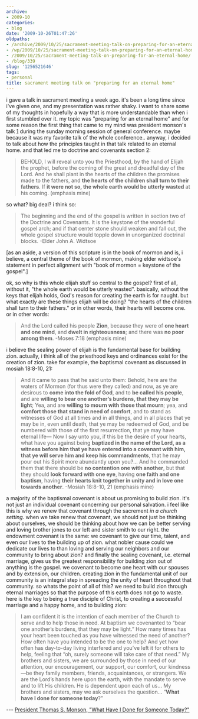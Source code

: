 ```yaml
---
archive:
- 2009-10
categories:
- blog
date: '2009-10-26T01:47:26'
oldpaths:
- /archive/2009/10/25/sacrament-meeting-talk-on-preparing-for-an-eternal-home.html
- /wp/2009/10/25/sacrament-meeting-talk-on-preparing-for-an-eternal-home/
- /2009/10/25/sacrament-meeting-talk-on-preparing-for-an-eternal-home/
- /blog/339
slug: '1256521646'
tags:
- personal
title: sacrament meeting talk on "preparing for an eternal home"
---
```


i gave a talk in sacrament meeting a week ago. it's been a long time since
i've given one, and my presentation was rather shaky. i want to share some
of my thoughts in hopefully a way that is more understandable than when
i first stumbled over it. my topic was "preparing for an eternal home" and
for some reason the first thing that came to my mind was president
monson's talk [1] during the sunday morning session of general conference.
maybe because it was my favorite talk of the whole conference.. anyway,
i decided to talk about how the principles taught in that talk related to
an eternal home. and that led me to doctrine and covenants section 2: 

> BEHOLD, I will reveal unto you the Priesthood, by the hand of Elijah the
> prophet, before the coming of the great and dreadful day of the Lord.
> And he shall plant in the hearts of the children the promises made to
> the fathers, and **the hearts of the children shall turn to their
> fathers**. If **it were not so, the whole earth would be utterly
> wasted** at his coming. (emphasis mine)

so what? big deal? i think so: 

> The beginning and the end of the gospel is written in section two of the
> Doctrine and Covenants. It is the keystone of the wonderful gospel arch;
> and if that center stone should weaken and fall out, the whole gospel
> structure would topple down in unorganized doctrinal blocks. -Elder John
> A. Widtsoe

[as an aside, a version of this scripture is in the book of mormon and is,
i believe, a central theme of the book of mormon, making elder widtsoe's
statement in perfect alignment with "book of mormon = keystone of the
gospel".]

ok, so why is this whole elijah stuff so central to the gospel? first of
all, without it, "the whole earth would be utterly wasted". basically,
without the keys that elijah holds, God's reason for creating the earth is
for naught. but what exactly are these things elijah will be doing? "the
hearts of the children shall turn to their fathers." or in other words,
their hearts will become one. or in other words: 

> And the Lord called his people **Zion**, because they were of **one
> heart and one mind**, and **dwelt in righteousness**; and there was **no
> poor among them**. -Moses 7:18 (emphasis mine)

i believe the sealing power of elijah is the fundamental base for building
zion. actually, i think all of the priesthood keys and ordinances exist
for the creation of zion. take for example, the baptismal covenant as
discussed in mosiah 18:8-10, 21: 

> And it came to pass that he said unto them: Behold, here are the waters
> of Mormon (for thus were they called) and now, as ye are desirous to
> **come into the fold of God**, and to **be called his people**, and are
> **willing to bear one another’s burdens, that they may be light**; Yea,
> and are **willing to mourn with those that mourn**; yea, and **comfort
> those that stand in need of comfort**, and to stand as witnesses of God
> at all times and in all things, and in all places that ye may be in,
> even until death, that ye may be redeemed of God, and be numbered with
> those of the first resurrection, that ye may have eternal life— Now
> I say unto you, if this be the desire of your hearts, what have you
> against being **baptized in the name of the Lord, as a witness before
> him that ye have entered into a covenant with him, that ye will serve
> him and keep his commandments**, that he may pour out his Spirit more
> abundantly upon you?... And he commanded them that there should be **no
> contention one with another**, but that they should **look forward with
> one eye**, having **one faith and one baptism**, having **their hearts
> knit together in unity and in love one towards another**. -Mosiah
> 18:8-10, 21 (emphasis mine)

a majority of the baptismal covenant is about us promising to build zion.
it's not just an individual covenant concerning our personal salvation.
i feel like this is why we renew that covenant through the sacrement _in
a church setting_. when we take renew that covenant, we should not just be
thinking about ourselves, we should be thinking about how we can be better
serving and loving brother jones to our left and sister smith to our
right. the endowment covenant is the same: we covenant to give our time,
talent, and even our lives to the building up of zion. what nobler cause
could we dedicate our lives to than loving and serving our neighbors and
our community to bring about zion? and finally the sealing covenant, i.e.
eternal marriage, gives us the greatest responsibility for building zion
out of anything is the gospel. we covenant to become one heart with our
spouses and by extension, our children. creating zion in the fundamental
unit of our community is an integral step in spreading the unity of heart
throughout that community. so whats the point of all of this? we need to
build zion through eternal marriages so that the purpose of this earth
does not go to waste. here is the key to being a true disciple of Christ,
to creating a successful marriage and a happy home, and to building zion: 

> I am confident it is the intention of each member of the Church to serve
> and to help those in need. At baptism we covenanted to “bear one
> another’s burdens, that they may be light.” How many times has your
> heart been touched as you have witnessed the need of another? How often
> have you intended to be the one to help? And yet how often has
> day-to-day living interfered and you’ve left it for others to help,
> feeling that “oh, surely someone will take care of that need.” My
> brothers and sisters, we are surrounded by those in need of our
> attention, our encouragement, our support, our comfort, our kindness—be
> they family members, friends, acquaintances, or strangers. We are the
> Lord’s hands here upon the earth, with the mandate to serve and to lift
> His children. He is dependent upon each of us... My brothers and
> sisters, may we ask ourselves the question... “**What have I done for
> someone today**?”

--- [President Thomas S. Monson, "What Have I Done for Someone Today?"][1]

[1]: http://lds.org/conference/talk/display/0,5232,23-1-1117-27,00.html

